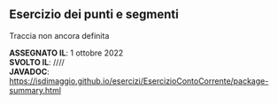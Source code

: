## Esercizio dei punti e segmenti

Traccia non ancora definita

**ASSEGNATO IL**: 1 ottobre 2022  
**SVOLTO IL**: ////   
**JAVADOC**: https://isdimaggio.github.io/esercizi/EsercizioContoCorrente/package-summary.html